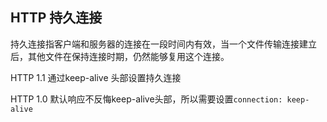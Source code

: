 
## HTTP 持久连接
持久连接指客户端和服务器的连接在一段时间内有效，当一个文件传输连接建立后，其他文件在保持连接时期，仍然能够复用这个连接。

HTTP 1.1 通过keep-alive 头部设置持久连接

HTTP 1.0 默认响应不反悔keep-alive头部，所以需要设置`connection: keep-alive`

